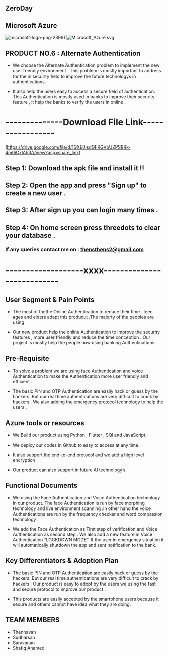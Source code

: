 ## ZeroDay


## Microsoft Azure
![microsoft-logo-png-23961](https://user-images.githubusercontent.com/73026586/191203088-777841ed-e380-473b-93aa-218ac6f906e1.png)    ![Microsoft_Azure svg](https://user-images.githubusercontent.com/73026586/191200217-5cc3a638-0b46-4cd4-bfad-15f5f99343e0.png)



## PRODUCT NO.6 : Alternate Authentication
      
 - We choose the Alternate Authentication problem to implement the new user friendly environment . This problem is mostly important to address for the in security field to improve the future technologys in authentications.
  
 - It also help the users easy to access a secure field of authentication. This Authentication is mostly used in banks to improve their security feature , it help the banks to verify the users in online .
  
  
     
 # --------------Download File Link-----------------
 
 (https://drive.google.com/file/d/1GXE0isdGFRGVbUZPS8Rk-4m0iC7IAh3A/view?usp=share_link)
 
 ## Step 1: Download the apk file and install it !!
 
 ## Step 2: Open the app and press "Sign up" to create a new user .
 
 ## Step 3: After sign up you can login many times .
 
 ## Step 4: On home screen press threedots to clear your database .
  
 ### If any queries contact me on : thensthens2@gmail.com
  
 # -------------------xxxx---------------------------
 ## User Segment & Pain Points
     
  * The most of thethe Online Authentication to reduce their time .  teen ages and elders adapt this producut .The majorty of the peoples are using
   
  * Our new product help the online Authentication to improve the security features , more user friendly and reduce the time conception . Our project is mostly help the people how using banking Authentications .

## Pre-Requisite

  *  To solve a problem we are using face Authentication and voice Authentication to make the Authentication more user friendly and efficient .

  *  The basic PIN and OTP Authentication are easily hack or  guess by the hackers. But our real time authentications are very difficult to crack by hackers . We also adding the emergency protocol technology to help the users .

## Azure tools or resources

 * We Build our product using Python , Flutter , SQl and JavaScript.

 * We deploy our  codes in Github to easy to access at any time.

 * It also support the end-to-end protocol and we add a high level encryption .

 * Our product  can also support in future AI technology’s.


## Functional Documents

 * We using the Face Authentication and Voice Authentication technology in our product. The face Authentication is run by face morphing technology and live environment scanning .In other hand the voice Authentications are run by the frequency checker and word compassion technology .

 * We add the Face Authentication as First step of verification and Voice Authentication as second step . We also add a new feature in Voice Authentication “LOCKDOWN MODE”. If the user in emergency situation it will automatically shutdown the app and sent notification to the bank.


## Key Differentiators & Adoption Plan

 * The basic PIN and OTP Authentication are easily hack or  guess by the hackers. But our real time authentications are very difficult to crack by hackers . Our product is easy to adopt by the users we using the fast and secure  protocol to improve our product .

 * This products are easily accepted by the smartphone users because it secure and others cannot have idea what they are doing.


## TEAM MEMBERS 
   * Thennavan
   * Sudharsan
   * Saravanan 
   * Shafiq Ahamed
 
 
 
